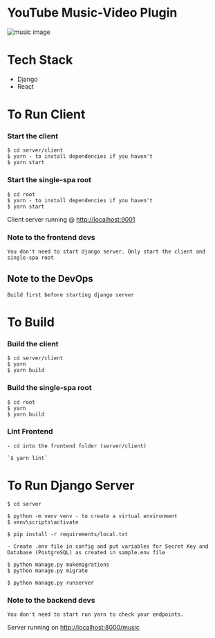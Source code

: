 # YouTube Music-Video Plugin

![music image](https://scontent.fabb1-1.fna.fbcdn.net/v/t1.6435-9/p640x640/184205866_309950770525058_7072329262818108856_n.jpg?_nc_cat=101&ccb=1-5&_nc_sid=e3f864&_nc_ohc=KxNw0YAjzh8AX_67s2d&_nc_ht=scontent.fabb1-1.fna&oh=e0bb8173d7cf9f75f82b00345dbbb987&oe=616AD4A8)

# Tech Stack

- Django
- React

# To Run Client

### Start the client

    $ cd server/client
    $ yarn - to install dependencies if you haven't
    $ yarn start

### Start the single-spa root

    $ cd root
    $ yarn - to install dependencies if you haven't
    $ yarn start

Client server running @ <a href='http://localhost:9001'>http://localhost:9001</a>

### Note to the frontend devs

    You don't need to start django server. Only start the client and single-spa root

## Note to the DevOps

    Build first before starting django server

# To Build

### Build the client

    $ cd server/client
    $ yarn
    $ yarn build

### Build the single-spa root

    $ cd root
    $ yarn
    $ yarn build

### Lint Frontend

    - cd into the frontend folder (server/client)

    `$ yarn lint`

# To Run Django Server

    $ cd server

    $ python -m venv venv - to create a virtual environment
    $ venv\scripts\activate

    $ pip install -r requirements/local.txt

    - Create .env file in config and put variables for Secret Key and Database (PostgreSQL) as created in sample.env file

    $ python manage.py makemigrations
    $ python manage.py migrate

    $ python manage.py runserver

### Note to the backend devs

    You don't need to start run yarn to check your endpoints.


Server running on <a href='http://localhost:8000'>http://localhost:8000/music</a>

<!-- API root available on <a href='http://localhost:8000/music/api/'>http://localhost:8000/music/api/</a>

Admin root available on <a href='http://localhost:8000/music/admin/'>http://localhost:8000/music/admin/</a> -->
